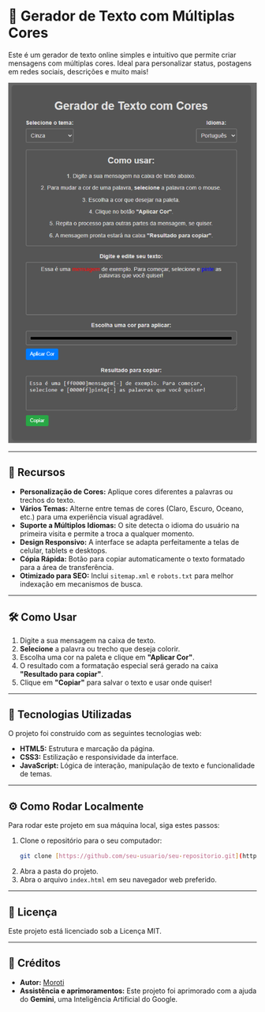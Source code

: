# 🌈 Gerador de Texto com Múltiplas Cores

Este é um gerador de texto online simples e intuitivo que permite criar mensagens com múltiplas cores. Ideal para personalizar status, postagens em redes sociais, descrições e muito mais!

![Captura de tela do projeto](https://raw.githubusercontent.com/Moroti-code/mu-dark-epoch-color-chat/refs/heads/main/Captura%20de%20tela%202025-08-03%20143521.png)

---

## 🌟 Recursos

- **Personalização de Cores:** Aplique cores diferentes a palavras ou trechos do texto.
- **Vários Temas:** Alterne entre temas de cores (Claro, Escuro, Oceano, etc.) para uma experiência visual agradável.
- **Suporte a Múltiplos Idiomas:** O site detecta o idioma do usuário na primeira visita e permite a troca a qualquer momento.
- **Design Responsivo:** A interface se adapta perfeitamente a telas de celular, tablets e desktops.
- **Cópia Rápida:** Botão para copiar automaticamente o texto formatado para a área de transferência.
- **Otimizado para SEO:** Inclui `sitemap.xml` e `robots.txt` para melhor indexação em mecanismos de busca.

---

## 🛠️ Como Usar

1.  Digite a sua mensagem na caixa de texto.
2.  **Selecione** a palavra ou trecho que deseja colorir.
3.  Escolha uma cor na paleta e clique em **"Aplicar Cor"**.
4.  O resultado com a formatação especial será gerado na caixa **"Resultado para copiar"**.
5.  Clique em **"Copiar"** para salvar o texto e usar onde quiser!

---

## 🚀 Tecnologias Utilizadas

O projeto foi construído com as seguintes tecnologias web:

* **HTML5:** Estrutura e marcação da página.
* **CSS3:** Estilização e responsividade da interface.
* **JavaScript:** Lógica de interação, manipulação de texto e funcionalidade de temas.

---

## ⚙️ Como Rodar Localmente

Para rodar este projeto em sua máquina local, siga estes passos:

1.  Clone o repositório para o seu computador:
    ```bash
    git clone [https://github.com/seu-usuario/seu-repositorio.git](https://github.com/seu-usuario/seu-repositorio.git)
    ```
2.  Abra a pasta do projeto.
3.  Abra o arquivo `index.html` em seu navegador web preferido.

---

## 📝 Licença

Este projeto está licenciado sob a Licença MIT.

---

## 🙏 Créditos

-   **Autor:** [Moroti](https://github.com/Moroti)
-   **Assistência e aprimoramentos:** Este projeto foi aprimorado com a ajuda do **Gemini**, uma Inteligência Artificial do Google.
